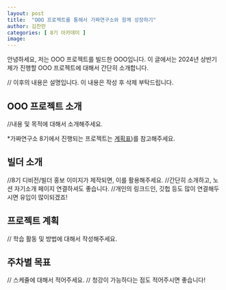```yaml
---
layout: post
title:  "OOO 프로젝트를 통해서 가짜연구소와 함께 성장하기"
author: 김찬란
categories: [ 8기 아카데미 ]
image: 
---
```


안녕하세요, 저는 OOO 프로젝트를 빌드한 OOO입니다.
이 글에서는 2024년 상반기 제가 진행할 OOO 프로젝트에 대해서 간단히 소개합니다.

// 이후의 내용은 설명입니다. 이 내용은 작성 후 삭제 부탁드립니다.

## OOO 프로젝트 소개

//내용 및 목적에 대해서 소개해주세요.

*가짜연구소 8기에서 진행되는 프로젝트는 [계획표](https://www.pseudo-lab.com/d16a59aa6f3847a092f8d55b89279b0))를 참고해주세요.

## 빌더 소개

//8기 디비전/빌더 홍보 이미지가 제작되면, 이를 활용해주세요.
//간단히 소개하고, 노션 자기소개 페이지 연결하셔도 좋습니다.
//개인의 링크드인, 깃헙 등도 많이 연결해두시면 유입이 많이되겠죠!

## 프로젝트 계획

// 학습 활동 및 방법에 대해서 작성해주세요.

## 주차별 목표

// 스케쥴에 대해서 적어주세요.
// 청강이 가능하다는 점도 적어주시면 좋습니다!

